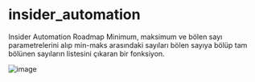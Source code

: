 # insider_automation
Insider Automation Roadmap
Minimum, maksimum ve bölen sayı parametrelerini alıp min-maks arasındaki sayıları bölen sayıya bölüp tam bölünen sayıların listesini çıkaran bir fonksiyon.

![image](https://user-images.githubusercontent.com/71087556/185747962-5834c224-cc51-4c16-990d-f184ae6558fb.png)
